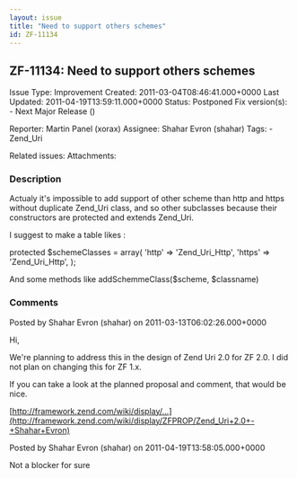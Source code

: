 ```yaml
---
layout: issue
title: "Need to support others schemes"
id: ZF-11134
---
```


ZF-11134: Need to support others schemes
----------------------------------------

 Issue Type: Improvement Created: 2011-03-04T08:46:41.000+0000 Last Updated: 2011-04-19T13:59:11.000+0000 Status: Postponed Fix version(s): - Next Major Release ()
 
 Reporter:  Martin Panel (xorax)  Assignee:  Shahar Evron (shahar)  Tags: - Zend\_Uri
 
 Related issues: 
 Attachments: 
### Description

Actualy it's impossible to add support of other scheme than http and https without duplicate Zend\_Uri class, and so other subclasses because their constructors are protected and extends Zend\_Uri.

I suggest to make a table likes :

protected $schemeClasses = array( 'http' => 'Zend\_Uri\_Http', 'https' => 'Zend\_Uri\_Http', );

And some methods like addSchemmeClass($scheme, $classname)

 

 

### Comments

Posted by Shahar Evron (shahar) on 2011-03-13T06:02:26.000+0000

Hi,

We're planning to address this in the design of Zend Uri 2.0 for ZF 2.0. I did not plan on changing this for ZF 1.x.

If you can take a look at the planned proposal and comment, that would be nice.

[http://framework.zend.com/wiki/display/…](http://framework.zend.com/wiki/display/ZFPROP/Zend_Uri+2.0+-+Shahar+Evron)

 

 

Posted by Shahar Evron (shahar) on 2011-04-19T13:58:05.000+0000

Not a blocker for sure

 

 